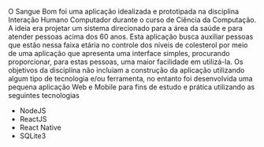 O Sangue Bom foi uma aplicação idealizada e prototipada na disciplina Interação Humano Computador durante o curso de Ciência da Computação. A ideia era projetar um sistema direcionado para a área da saúde e para atender pessoas acima dos 60 anos. Esta aplicação busca auxiliar pessoas que estão nessa faixa etária no controle dos níveis de colesterol por meio de uma aplicação que apresenta uma interface simples, procurando proporcionar, para estas pessoas, uma maior facilidade em utilizá-la. Os objetivos da disciplina não incluiam a construção da aplicação utilizando algum tipo de tecnologia e/ou ferramenta, no entanto foi desenvolvida uma pequena aplicação Web e Mobile para fins de estudo e prática utilizando as seguintes tecnologias 

- NodeJS
- ReactJS 
- React Native 
- SQLite3
